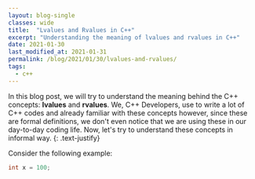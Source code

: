 ```yaml
---
layout: blog-single
classes: wide
title:  "Lvalues and Rvalues in C++"
excerpt: "Understanding the meaning of lvalues and rvalues in C++"
date: 2021-01-30
last_modified_at: 2021-01-31
permalink: /blog/2021/01/30/lvalues-and-rvalues/
tags:
  - c++
---
```


In this blog post, we will try to understand the meaning behind the C++ concepts: **lvalues** and **rvalues**. We, C++ Developers, use to write a lot of C++ codes and already familiar with these concepts however, since these are formal definitions, we don't even notice that we are using these in our day-to-day coding life. Now, let's try to understand these concepts in informal way.
{: .text-justify}

Consider the following example:

```c++
int x = 100;
```
